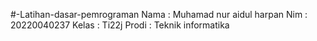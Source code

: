 
#-Latihan-dasar-pemrograman
Nama  : Muhamad nur aidul harpan
Nim   : 20220040237
Kelas : Ti22j
Prodi : Teknik informatika
